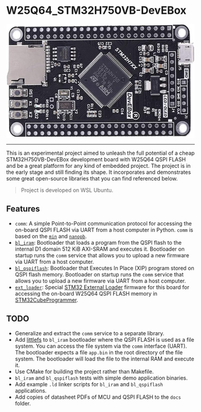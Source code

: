 
# W25Q64_STM32H750VB-DevEBox

![W25Q64_STM32H750VB-DevEBox board](docs/W25Q64_STM32H750VB-DevEBox.jpg)

---

This is an experimental project aimed to unleash the full potential of a cheap
STM32H750VB-DevEBox development board with W25Q64 QSPI FLASH and be a great
platform for any kind of embedded project. The project is in the early stage and
still finding its shape. It incorporates and demonstrates some great open-source
libraries that you can find referenced below.

> Project is developed on WSL Ubuntu.

## Features

- `comm`: A simple Point-to-Point communication protocol for accessing the
  on-board QSPI FLASH via UART from a host computer in Python. `comm` is based
  on the [`min`](https://github.com/min-protocol/min) and
  [`nanopb`](https://github.com/nanopb/nanopb).
- [`bl_iram`](docs/bl_iram.md): Bootloader that loads a program from the QSPI
  flash to the internal D1 domain 512 KiB AXI-SRAM and executes it. Bootloader
  on startup runs the `comm` service that allows you to upload a new firmware
  via UART from a host computer.
- [`bl_qspiflash`](docs/bl_qspiflash.md): Bootloader that Executes In Place
  (XIP) program stored on QSPI flash memory. Bootloader on startup runs the
  `comm` service that allows you to upload a new firmware via UART from a host
  computer.
- [`ext_loader`](docs/ext_loader.md): Special [STM32 External
  Loader](https://github.com/STMicroelectronics/stm32-external-loader) firmware
  for this board for accessing the on-board W25Q64 QSPI FLASH memory in
  [STM32CubeProgrammer](https://www.st.com/en/development-tools/stm32cubeprog.html).

## TODO

- Generalize and extract the `comm` service to a separate library.
- Add [littlefs](https://github.com/littlefs-project/littlefs) to `bl_iram`
  bootloader where the QSPI FLASH is used as a file system. You can access the
  file system via the `comm` interface (UART). The bootloader expects a file
  `app.bin` in the root directory of the file system. The bootloader will load
  the file to the internal RAM and execute it.
- Use CMake for building the project rather than Makefile.
- `bl_iram` and `bl_qspiflash` tests with simple demo application binaries.
- Add example `.ld` linker scripts for `bl_iram` and `bl_qspiflash`
  applications.
- Add copies of datasheet PDFs of MCU and QSPI FLASH to the `docs` folder.